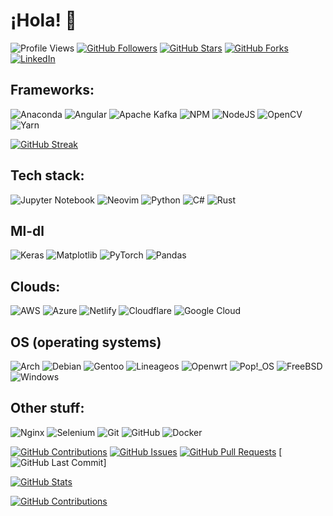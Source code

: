 # ¡Hola! 👋 

![Profile Views](https://komarev.com/ghpvc/?username=ktorion)
[![GitHub Followers](https://img.shields.io/github/followers/ktorion?label=Followers&style=social)](https://github.com/ktorion?tab=followers)
[![GitHub Stars](https://img.shields.io/github/stars/ktorion/ktorion?style=social)](https://github.com/ktorion/ktorion/stargazers)
[![GitHub Forks](https://img.shields.io/github/forks/ktorion/ktorion?style=social)](https://github.com/ktorion/ktorion/network/members)
[![LinkedIn](https://img.shields.io/badge/LinkedIn-Connect-blue)](https://www.linkedin.com/in/kty0n/)

## Frameworks:
![Anaconda](https://img.shields.io/badge/Anaconda-%2344A833.svg?style=for-the-badge&logo=anaconda&logoColor=white)
 ![Angular](https://img.shields.io/badge/angular-%23DD0031.svg?style=for-the-badge&logo=angular&logoColor=white)
 ![Apache Kafka](https://img.shields.io/badge/Apache%20Kafka-000?style=for-the-badge&logo=apachekafka)
 ![NPM](https://img.shields.io/badge/NPM-%23CB3837.svg?style=for-the-badge&logo=npm&logoColor=white)
 ![NodeJS](https://img.shields.io/badge/node.js-6DA55F?style=for-the-badge&logo=node.js&logoColor=white)
 ![OpenCV](https://img.shields.io/badge/opencv-%23white.svg?style=for-the-badge&logo=opencv&logoColor=white)
 ![Yarn](https://img.shields.io/badge/yarn-%232C8EBB.svg?style=for-the-badge&logo=yarn&logoColor=white)



  [![GitHub Streak](http://github-readme-streak-stats.herokuapp.com?user=ktorion&theme=dark)](https://git.io/streak-stats)

## Tech stack:
![Jupyter Notebook](https://img.shields.io/badge/jupyter-%23FA0F00.svg?style=for-the-badge&logo=jupyter&logoColor=white)
![Neovim](https://img.shields.io/badge/NeoVim-%2357A143.svg?&style=for-the-badge&logo=neovim&logoColor=white)
![Python](https://img.shields.io/badge/python-3670A0?style=for-the-badge&logo=python&logoColor=ffdd54)
![C#](https://img.shields.io/badge/c%23-%23239120.svg?style=for-the-badge&logo=c-sharp&logoColor=white)
![Rust](https://img.shields.io/badge/rust-%23000000.svg?style=for-the-badge&logo=rust&logoColor=white)

## Ml-dl
![Keras](https://img.shields.io/badge/Keras-%23D00000.svg?style=for-the-badge&logo=Keras&logoColor=white)
![Matplotlib](https://img.shields.io/badge/Matplotlib-%23ffffff.svg?style=for-the-badge&logo=Matplotlib&logoColor=black)
![PyTorch](https://img.shields.io/badge/PyTorch-%23EE4C2C.svg?style=for-the-badge&logo=PyTorch&logoColor=white)
![Pandas](https://img.shields.io/badge/pandas-%23150458.svg?style=for-the-badge&logo=pandas&logoColor=white)


## Clouds:
![AWS](https://img.shields.io/badge/AWS-%23FF9900.svg?style=for-the-badge&logo=amazon-aws&logoColor=white)
![Azure](https://img.shields.io/badge/azure-%230072C6.svg?style=for-the-badge&logo=microsoftazure&logoColor=white)
![Netlify](https://img.shields.io/badge/netlify-%23000000.svg?style=for-the-badge&logo=netlify&logoColor=#00C7B7)
![Cloudflare](https://img.shields.io/badge/Cloudflare-F38020?style=for-the-badge&logo=Cloudflare&logoColor=white)
![Google Cloud](https://img.shields.io/badge/GoogleCloud-%234285F4.svg?style=for-the-badge&logo=google-cloud&logoColor=white)

## OS (operating systems)

![Arch](https://img.shields.io/badge/Arch%20Linux-1793D1?logo=arch-linux&logoColor=fff&style=for-the-badge)
![Debian](https://img.shields.io/badge/Debian-D70A53?style=for-the-badge&logo=debian&logoColor=white)
![Gentoo](https://img.shields.io/badge/Gentoo-54487A?style=for-the-badge&logo=gentoo&logoColor=white)
![Lineageos](https://img.shields.io/badge/lineageos-167C80?style=for-the-badge&logo=lineageos&logoColor=white)
![Openwrt](https://img.shields.io/badge/OpenWRT-00B5E2?style=for-the-badge&logo=OpenWrt&logoColor=white)
![Pop!\_OS](https://img.shields.io/badge/Pop!_OS-48B9C7?style=for-the-badge&logo=Pop!_OS&logoColor=white)
![FreeBSD](https://img.shields.io/badge/-FreeBSD-%23870000?style=for-the-badge&logo=freebsd&logoColor=white)
![Windows](https://img.shields.io/badge/Windows-0078D6?style=for-the-badge&logo=windows&logoColor=white)

## Other stuff: 
![Nginx](https://img.shields.io/badge/nginx-%23009639.svg?style=for-the-badge&logo=nginx&logoColor=white)
![Selenium](https://img.shields.io/badge/-selenium-%43B02A?style=for-the-badge&logo=selenium&logoColor=white)
![Git](https://img.shields.io/badge/git-%23F05033.svg?style=for-the-badge&logo=git&logoColor=white)
![GitHub](https://img.shields.io/badge/github-%23121011.svg?style=for-the-badge&logo=github&logoColor=white)
![Docker](https://img.shields.io/badge/docker-%230db7ed.svg?style=for-the-badge&logo=docker&logoColor=white)

[![GitHub Contributions](https://img.shields.io/github/commit-activity/m/ktorion/ktorion?style=flat-square)](https://github.com/ktorion/ktorion/commits/master)
[![GitHub Issues](https://img.shields.io/github/issues/ktorion/ktorion?style=flat-square)](https://github.com/ktorion/ktorion/issues)
[![GitHub Pull Requests](https://img.shields.io/github/issues-pr/ktorion/ktorion?style=flat-square)](https://github.com/ktorion/ktorion/pulls)
[![GitHub Last Commit](https://img.shields.io/github/last-commit/ktorion/ktorion?style=flat-square)]





[![GitHub Stats](https://github-readme-stats.vercel.app/api?username=ktorion&show_icons=true&count_private=true&hide=contribs&theme=radical)](https://github.com/ktorion)





[![GitHub Contributions](https://github-readme-stats.vercel.app/api/wakatime?username=ktorion&layout=compact)](https://github.com/ktorion)
